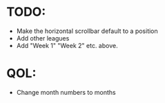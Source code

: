 # TODO:
- Make the horizontal scrollbar default to a position
- Add other leagues
- Add "Week 1" "Week 2" etc. above.

# QOL:
- Change month numbers to months